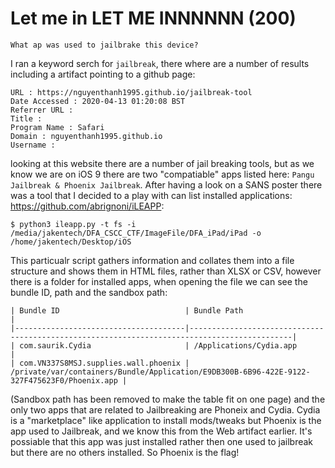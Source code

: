 # Let me in LET ME INNNNNN (200)
`What ap was used to jailbrake this device?`

I ran a keyword serch for `jailbreak`, there where are a number of results including a artifact pointing to a github page:
```
URL : https://nguyenthanh1995.github.io/jailbreak-tool
Date Accessed : 2020-04-13 01:20:08 BST
Referrer URL :
Title :
Program Name : Safari
Domain : nguyenthanh1995.github.io
Username :
```
looking at this website there are a number of jail breaking tools, but as we know we are on iOS 9 there are two "compatiable" apps listed here: `Pangu Jailbreak & Phoenix Jailbreak`.
After having a look on a SANS poster there was a tool that I decided to a play with can list installed applications: https://github.com/abrignoni/iLEAPP:
```
$ python3 ileapp.py -t fs -i /media/jakentech/DFA_CSCC_CTF/ImageFile/DFA_iPad/iPad -o /home/jakentech/Desktop/iOS
```
This particualr script gathers information and collates them into a file structure and shows them in HTML files, rather than XLSX or CSV, however there is a folder for installed apps, when opening the file we can see the bundle ID, path and the sandbox path:
```
| Bundle ID                            | Bundle Path                                                                                 |
|--------------------------------------|---------------------------------------------------------------------------------------------|
| com.saurik.Cydia                     | /Applications/Cydia.app                                                                     |
| com.VN337S8MSJ.supplies.wall.phoenix | /private/var/containers/Bundle/Application/E9DB300B-6B96-422E-9122-327F475623F0/Phoenix.app |
```
(Sandbox path has been removed to make the table fit on one page) and the only two apps that are related to Jailbreaking are Phoneix and Cydia. Cydia is a "marketplace" like application to install mods/tweaks but Phoenix is the app used to Jailbreak, and we know this from the Web artifact earlier. It's possiable that this app was just installed rather then one used to jailbreak but there are no others installed. So Phoenix is the flag!